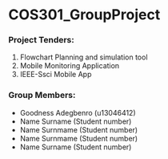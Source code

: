 # COS301_GroupProject

### Project Tenders: ###

1. Flowchart Planning and simulation tool
2. Mobile Monitoring Application
3. IEEE-Ssci Mobile App

### Group Members: ###
* Goodness Adegbenro (u13046412)
* Name Surname (Student number)
* Name Surnmame (Student number)
* Name Surnmame (Student number)
* Name Surname (Student number)
